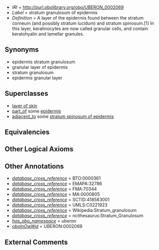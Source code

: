  * *IRI* = http://purl.obolibrary.org/obo/UBERON_0002069
 * *Label* = stratum granulosum of epidermis
 * *Definition* = A layer of the epidermis found between the stratum corneum (and possibly stratum lucidum) and stratum spinosum.[1] In this layer, keratinocytes are now called granular cells, and contain keratohyalin and lamellar granules.

## Synonyms

 * epidermis stratum granulosum
 * granular layer of epidermis
 * stratum granulosum
 * epidermis granular layer

## Superclasses

 * [layer of skin](../../UBERON/54/UBERON_0013754.md)
 * [part_of](../../BFO/50/BFO_0000050.md) some [epidermis](../../UBERON/03/UBERON_0001003.md)
 * [adjacent_to](../../RO/20/RO_0002220.md) some [stratum spinosum of epidermis](../../UBERON/26/UBERON_0002026.md)

## Equivalencies


## Other Logical Axioms


## Other Annotations

 * *[database_cross_reference](../../ef/oboInOwl#hasDbXref.md)* = BTO:0000361
 * *[database_cross_reference](../../ef/oboInOwl#hasDbXref.md)* = EMAPA:32786
 * *[database_cross_reference](../../ef/oboInOwl#hasDbXref.md)* = FMA:70344
 * *[database_cross_reference](../../ef/oboInOwl#hasDbXref.md)* = MA:0000805
 * *[database_cross_reference](../../ef/oboInOwl#hasDbXref.md)* = SCTID:418563001
 * *[database_cross_reference](../../ef/oboInOwl#hasDbXref.md)* = UMLS:C0221923
 * *[database_cross_reference](../../ef/oboInOwl#hasDbXref.md)* = Wikipedia:Stratum_granulosum
 * *[database_cross_reference](../../ef/oboInOwl#hasDbXref.md)* = ncithesaurus:Stratum_Granulosum
 * *[has_obo_namespace](../../ce/oboInOwl#hasOBONamespace.md)* = uberon
 * *[oboInOwl#id](../../id/oboInOwl#id.md)* = UBERON:0002069

## External Comments

